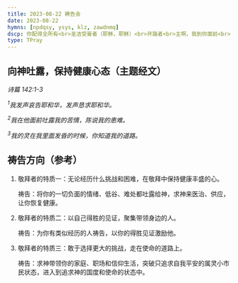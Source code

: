 ```yaml
---
title: 2023-08-22 祷告会
date: 2023-08-22
hymns: [npdqsy, ysys, klz, zawdnmq]
dscp: 你配得全所有<br>圣洁受膏者（耶稣，耶稣）<br>开路者<br>主啊，我到你面前<br>
type: TPray
---
```


## 向神吐露，保持健康心态（主题经文）

*诗篇 142:1-3*

*<sup>1</sup>我发声哀告耶和华，发声恳求耶和华。*

*<sup>2</sup>我在他面前吐露我的苦情，陈说我的患难。*

*<sup>3</sup>我的灵在我里面发昏的时候，你知道我的道路。*

## 祷告方向（参考）

1.  敬拜者的特质一：无论经历什么挑战和困难，在敬拜中保持健康丰盛的心。

    祷告：将你的一切负面的情绪、低谷、难处都吐露给神，求神来医治、供应，让你恢复健康。

2.  敬拜者的特质二：以自己得胜的见证，聚集带领身边的人。

    祷告：为你有类似经历的人祷告，以你的得胜见证激励他。

3. 敬拜者的特质三：敢于选择更大的挑战，走在使命的道路上。

   祷告：求神带领你的家庭、职场和信仰生活，突破只追求自我平安的属灵小市民状态，进入到追求神的国度和使命的状态中。
